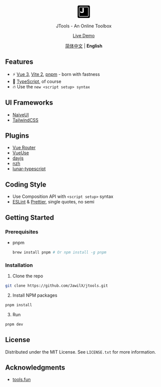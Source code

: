 <p align='center'>
  <img src='https://github.com/JawilX/jtools/blob/main/src/assets/logo.png?raw=true' alt='JTools - An Online Toolbox' width='40'/>
</p>

<p align='center'>
  JTools - An Online Toolbox
</p>

<p align='center'>
  <a href='https://jawilx.github.io/jtools/'>Live Demo</a>
</p>

<p align='center'>
  <a href="https://github.com/JawilX/jtools/blob/main/README.md">简体中文</a> | <b>English</b>
</p>

## Features

- ⚡️ [Vue 3](https://vuejs.org/), [Vite 2](https://vite.net/), [pnpm](https://pnpm.js.org/) - born with fastness
- 🦾 [TypeScript](https://www.typescriptlang.org/), of course
- 🔥 Use the `new <script setup> syntax`

## UI Frameworks

- [NaiveUI](https://naiveui.com/)
- [TailwindCSS](https://tailwindcss.com/)

## Plugins

- [Vue Router](https://router.vuejs.org/)
- [VueUse](https://vueuse.org/)
- [dayjs](https://day.js.org/)
- [nzh](https://github.com/cnwhy/nzh)
- [lunar-typescript](https://github.com/6tail/lunar-typescript)

## Coding Style

- Use Composition API with `<script setup>` syntax
- [ESLint](https://eslint.org/) & [Prettier](https://prettier.io/), single quotes, no semi

## Getting Started

### Prerequisites

- pnpm
  ```sh
  brew install pnpm # Or npm install -g pnpm
  ```

### Installation

1. Clone the repo

```sh
git clone https://github.com/JawilX/jtools.git
```

2. Install NPM packages

```sh
pnpm install
```

3. Run

```sh
pnpm dev
```

## License

Distributed under the MIT License. See `LICENSE.txt` for more information.

## Acknowledgments

- [tools.fun](https://tools.fun/)
